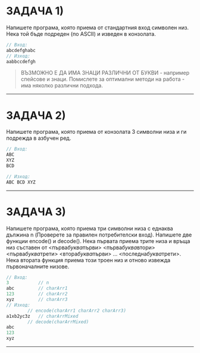 # ЗАДАЧА 1)

Напишете програма, която приема от стандартния вход символен низ. Нека той бъде подреден (по ASCII) и изведен в конзолата.

```c++
// Вход:
abcdefghabc
// Изход:
aabbccdefgh
```

> ВЪЗМОЖНО Е ДА ИМА ЗНАЦИ РАЗЛИЧНИ ОТ БУКВИ - например спейсове и знаци. Помислете за оптимални методи на работа - има няколко различни подхода.

---

# ЗАДАЧА 2)

Напишете програма, която приема от конзолата 3 символни низа и ги подрежда в азбучен ред.

```c++
// Вход:
ABC
XYZ
BCD

// Изход:
ABC BCD XYZ
```

>

---

# ЗАДАЧА 3)

Напишете програма, която приема три символни низа с еднаква дължина n (Проверете за правилен потребителски вход). Напишете две функции encode() и decode(). Нека първата приема трите низа и връща низ съставен от <първа*буква*първи> <първа*буква*втори> <първа*буква*трети> <втора*буква*първи> ... <последна*буква*трети>. Нека втората функция приема този троен низ и отново извежда първоначалните низове.

```c++
// Вход:
3           // n
abc         // charArr1
123         // charArr2
xyz         // charArr3
// Изход:
        // encode(charArr1 charArr2 charArr3)
a1xb2yc3z   // charArrMixed
        // decode(charArrMixed)
abc
123
xyz
```

>

---
